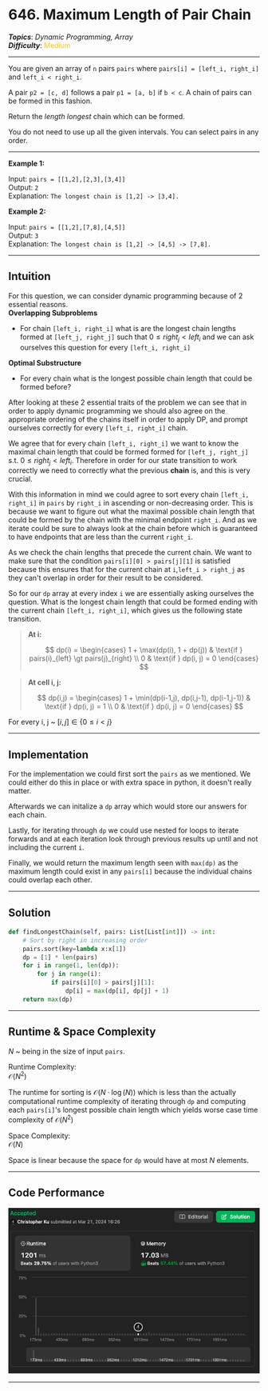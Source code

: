 # 646. Maximum Length of Pair Chain
***Topics***: *Dynamic Programming, Array*  
***Difficulty***: <span style="color: #fac31d;">Medium</span>
<!-- green: #46c6c2, yellow: #fac31d, red: #f8615c-->
---
You are given an array of `n` pairs `pairs` where `pairs[i] = [left_i, right_i]` and `left_i < right_i`.

A pair `p2 = [c, d]` follows a pair `p1 = [a, b]` if `b < c`. A chain of pairs can be formed in this fashion.

Return the *length longest* chain which can be formed.

You do not need to use up all the given intervals. You can select pairs in any order.

---
**Example 1:**  

Input: `pairs = [[1,2],[2,3],[3,4]]`  
Output: `2`  
Explanation: `The longest chain is [1,2] -> [3,4].`  

**Example 2:**  

Input: `pairs = [[1,2],[7,8],[4,5]]`  
Output: `3`  
Explanation: `The longest chain is [1,2] -> [4,5] -> [7,8].`  

---
## Intuition
For this question, we can consider dynamic programming because of 2 essential reasons.  
**Overlapping Subproblems**  
- For chain `[left_i, right_i]` what is are the longest chain lengths formed at `[left_j, right_j]` such that $0 \leq right_j \lt left_i$ and we can ask ourselves this question for every `[left_i, right_i]`
   
**Optimal Substructure**  
- For every chain what is the longest possible chain length that could be formed before?

After looking at these 2 essential traits of the problem we can see that in order to apply dynamic programming we should also agree on the appropriate ordering of the chains itself in order to apply DP, and prompt ourselves correctly for every `[left_i, right_i]` chain.

We agree that for every chain `[left_i, right_i]` we want to know the maximal chain length that could be formed formed for `[left_j, right_j]` s.t. $0 \leq right_j \lt left_i$. Therefore in order for our state transition to work correctly we need to correctly what the previous **chain** is, and this is very crucial.

With this information in mind we could agree to sort every chain `[left_i, right_i]` in `pairs` by `right_i` in ascending or non-decreasing order. This is because we want to figure out what the maximal possible chain length that could be formed by the chain with the minimal endpoint `right_i`. And as we iterate could be sure to always look at the chain before which is guaranteed to have endpoints that are less than the current `right_i`. 

As we check the chain lengths that precede the current chain. We want to make sure that the condition 
`pairs[i][0] > pairs[j][1]` is satisfied because this ensures that for the current chain at `i`,`left_i > right_j` as they can't overlap in order for their result to be considered. 

So for our `dp` array at every index `i` we are essentially asking ourselves the question. What is the longest chain length that could be formed ending with the current chain `[left_i, right_i]`, which gives us the following state transition.

> **At i:**  
> 
> $$
> dp(i) =
> \begin{cases}
> 1 + \max(dp(i), 1 + dp(j)) & \text{if } pairs(i)_{left} \gt pairs(j)_{right} \\
> 0 & \text{if } dp(i, j) = 0
> \end{cases}
> $$

> **At cell i, j:**
> 
> $$
> dp(i,j) =
> \begin{cases}
> 1 + \min(dp(i-1,j), dp(i,j-1), dp(i-1,j-1)) & \text{if } dp(i, j) = 1 \\
> 0 & \text{if } dp(i, j) = 0
> \end{cases}
> $$

For every i, j ~ $[i,j] \in { \{0 \leq i \lt j\} }$  

---
## Implementation
For the implementation we could first sort the `pairs` as we mentioned. We could either do this in place or with extra space
in python, it doesn't really matter. 

Afterwards we can initalize a `dp` array which would store our answers for each chain.

Lastly, for iterating through `dp` we could use nested for loops to iterate forwards and at each iteration
look through previous results up until and not including the current `i`.

Finally, we would return the maximum length seen with `max(dp)` as the maximum length could exist in
any `pairs[i]` because the individual chains could overlap each other.

---
## Solution
```python
def findLongestChain(self, pairs: List[List[int]]) -> int:
    # Sort by right in increasing order
    pairs.sort(key=lambda x:x[1])
    dp = [1] * len(pairs)
    for i in range(1, len(dp)):
        for j in range(i):
            if pairs[i][0] > pairs[j][1]:
                dp[i] = max(dp[i], dp[j] + 1)
    return max(dp)
```
---
## Runtime & Space Complexity
$N$ ~ being in the size of input `pairs`.  

Runtime Complexity:  
$\mathcal{O}(N^2)$

The runtime for sorting is $\mathcal{O}(N \cdot \log(N))$ which is less than the actually computational
runtime complexity of iterating through `dp` and computing each `pairs[i]`'s longest possible chain length
which yields worse case time complexity of $\mathcal{O}(N^2)$ 

Space Complexity:  
$\mathcal{O}(N)$

Space is linear because the space for `dp` would have at most $N$ elements.

---
## Code Performance
![646 code performance](../../../resources/code-performances/lc-646.png)

---